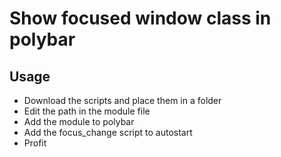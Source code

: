 # Show focused window class in polybar
## Usage
- Download the scripts and place them in a folder
- Edit the path in the module file
- Add the module to polybar
- Add the focus_change script to autostart
- Profit
